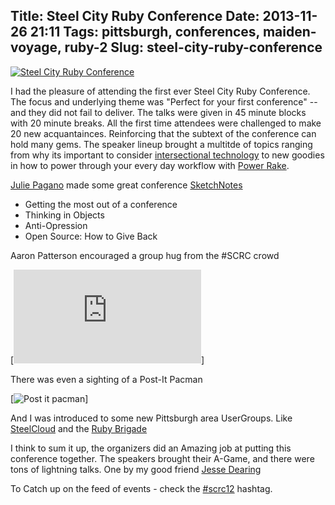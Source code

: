 Title: Steel City Ruby Conference
Date: 2013-11-26 21:11
Tags: pittsburgh, conferences, maiden-voyage, ruby-2
Slug: steel-city-ruby-conference
---

[![Steel City Ruby Conference](/images/scrc-logo.png)](http://www.steelcityrubyconference.org)

I had the pleasure of attending the first ever Steel City Ruby Conference. The focus and underlying theme was "Perfect for your first conference" -- and they did not fail to deliver. The talks were given in 45 minute blocks with 20 minute breaks. All the first time attendees were challenged to make 20 new acquantainces. Reinforcing that the subtext of the conference can hold many gems. The speaker lineup brought a multitde of topics ranging from why its important to consider [intersectional technology](http://www.slideshare.net/juliepagano/my-technology-will-be-intersectional-lightning2) to new goodies in how to power through your every day workflow with [Power Rake](http://www.confreaks.com/videos/988-goruco2012-power-rake).

[Julie Pagano](http://juliepagano.com) made some great conference [SketchNotes](http://juliepagano.com/blog/2012/08/05/steel-city-ruby-conf-2012-sketchnotes/)

* Getting the most out of a conference
* Thinking in Objects
* Anti-Opression
* Open Source: How to Give Back

Aaron Patterson encouraged a group hug from the #SCRC crowd

[![SCRC12 Group Hug](http://desmond.yfrog.com/Himg341/scaled.php?tn=0&server=341&filename=p7xk.jpg&xsize=640&ysize=640)]

There was even a sighting of a Post-It Pacman

[![Post it pacman](https://p.twimg.com/AzfbJKdCYAATSYV.jpg)]

And I was introduced to some new Pittsburgh area UserGroups. Like [SteelCloud](http://steelcloud.github.com/) and the [Ruby Brigade](http://pghrb.heroku.com/)

I think to sum it up, the organizers did an Amazing job at putting this conference together. The speakers brought their A-Game, and there were tons of lightning talks. One by my good friend [Jesse Dearing](https://speakerdeck.com/u/jessedearing/p/3-awesome-things-postgres-can-do)

To Catch up on the feed of events - check the [#scrc12](https://twitter.com/#!/search/realtime/%23scrc12) hashtag.

